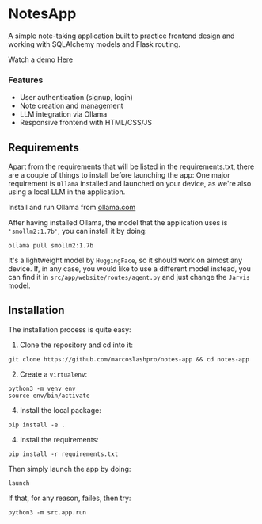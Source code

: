 # NotesApp

A simple note-taking application built to practice frontend design and working with SQLAlchemy models and Flask routing.

Watch a demo [Here](https://youtu.be/Xms0o-dmNko?si=RWvOdRAPN9dqQFq7)

### Features

- User authentication (signup, login)
- Note creation and management
- LLM integration via Ollama
- Responsive frontend with HTML/CSS/JS

## Requirements
Apart from the requirements that will be listed in the requirements.txt, there are a couple of things to install before launching the app:
One major requirement is `Ollama` installed and launched on your device, as we're also using a local LLM in the application.

Install and run Ollama from [ollama.com](https://ollama.com)

After having installed Ollama, the model that the application uses is `'smollm2:1.7b'`, you can install it by doing:
```
ollama pull smollm2:1.7b
```
It's a lightweight model by `HuggingFace`, so it should work on almost any device.
If, in any case, you would like to use a different model instead, you can find it in `src/app/website/routes/agent.py` and just change the `Jarvis` model.

## Installation

The installation process is quite easy:

1. Clone the repository and cd into it:
```
git clone https://github.com/marcoslashpro/notes-app && cd notes-app
```
2. Create a `virtualenv`:
```
python3 -m venv env
source env/bin/activate
``` 
4. Install the local package:
```
pip install -e .
```
4. Install the requirements:
```
pip install -r requirements.txt
```
Then simply launch the app by doing:
```
launch
```
If that, for any reason, failes, then try:
```
python3 -m src.app.run
```
